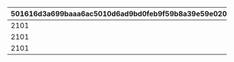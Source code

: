 |501616d3a699baaa6ac5010d6ad9bd0feb9f59b8a39e59e0206237616360dd28|9bd3f6fb0bbe288fef2197c6ba22e4682cbd2bba823a1b71f05ac2ca0d002aa1|c9c2aac5a3d9d668bb554ccfb3cbbe0ec3088316d7bfc6f8123b0a1c51b58bd4|3276a9b792cc16738cf5e6f5766fa950c211464067c619efd8944a5da50097ec|9e04e57ba955095ba282493d8f053866103b87efc110aeafcdb0e67fc09aa568|0dff437163b547a41f96c0aa42de394eddbcdfa29e96c96efb93e8d49f449697|166ff621a78cbc745a1bb25a6840221f93727c8ce151953f00c91eb9a1537740|380539e98be726e6aef846d7c272cec6ada8a8644fd515e5743645575bfef56f|0c0ccaadffb2006371cec644fd41399585cc28b467354e4c21da676594594411|
| --- | --- | --- | --- | --- | --- | --- | --- | --- |
|2101|1|2201|1|1001|1001|2001|15|3|
|2101|1|2201|2|1001|1101|2001|15|3|
|2101|1|2201|3|1001|1101|2001|15|6|
